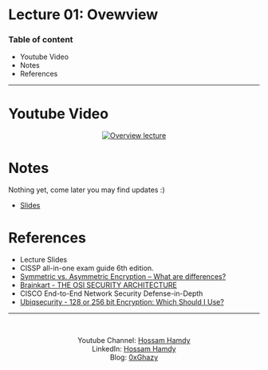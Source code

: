 # Lecture 01: Ovewview

### Table of content
- Youtube Video
- Notes
- References

---


# Youtube Video

<div align="center">

[![Overview lecture](https://img.youtube.com/vi/z8Z0ngfty_M/0.jpg)](https://www.youtube.com/watch?v=mFt_w19YaeA)

</div>

# Notes
Nothing yet, come later you may find updates :)
- [Slides](https://drive.google.com/file/d/1BpH1vtFzGlx_Xp8I3ZLX9BdDSGFejvRs/view?usp=sharing)


# References
- Lecture Slides
- CISSP all-in-one exam guide 6th edition.
- [Symmetric vs. Asymmetric Encryption – What are differences?](https://www.ssl2buy.com/wiki/symmetric-vs-asymmetric-encryption-what-are-differences)
- [Brainkart - THE OSI SECURITY ARCHITECTURE](https://www.brainkart.com/article/The-OSI-Security-Architecture_8337/)
- CISCO End-to-End Network Security Defense-in-Depth
- [Ubiqsecurity - 128 or 256 bit Encryption: Which Should I Use?](https://www.ubiqsecurity.com/ja-jp/blog/128bit-or-256bit-encryption-which-to-use/)
---

<br>
<div align="center">

Youtube Channel: [Hossam Hamdy](https://www.youtube.com/channel/UCePX533CZyOpMyGGZqxJtAg) <br>
LinkedIn: [Hossam Hamdy](https://www.linkedin.com/in/h0ssamhamdy/)<br>
Blog: [0xGhazy](https://0xghazy.wordpress.com)
</div>